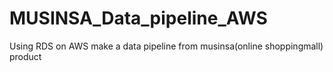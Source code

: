 # MUSINSA_Data_pipeline_AWS
Using RDS on AWS make a data pipeline from musinsa(online shoppingmall) product
